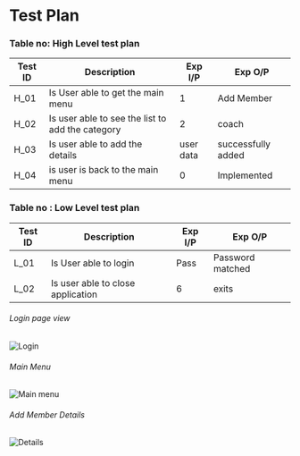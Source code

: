 # Test Plan
### Table no: High Level test plan
| Test ID | Description | Exp I/P| Exp O/P|
| --- | --- | --- | ---- |
| H_01 |  Is User able to get the main menu |1|  Add Member|
| H_02| Is user able to see the list to add the category| 2 | coach|
| H_03 | Is user able to add the details |user data|  successfully added |
| H_04| is user is back to the main menu  |0| Implemented|

### Table no : Low Level test plan
| Test ID | Description | Exp I/P| Exp O/P|
| --- | --- | --- | ---- |
| L_01 |  Is User able to login | Pass |  Password matched|
| L_02| Is user able to close application| 6 | exits|


###### Login page view
![Login](https://user-images.githubusercontent.com/101061728/161077382-3b651c21-722d-4153-b1d5-808cd77606f3.PNG)
###### Main Menu
![Main menu](https://user-images.githubusercontent.com/101061728/161077879-de0f927c-dc33-4fe3-b9cf-ed0afe25158d.PNG)
###### Add Member Details
![Details](https://user-images.githubusercontent.com/101061728/161078256-b61b36dc-0006-4c44-8798-b33d42bba59f.PNG) 
######



